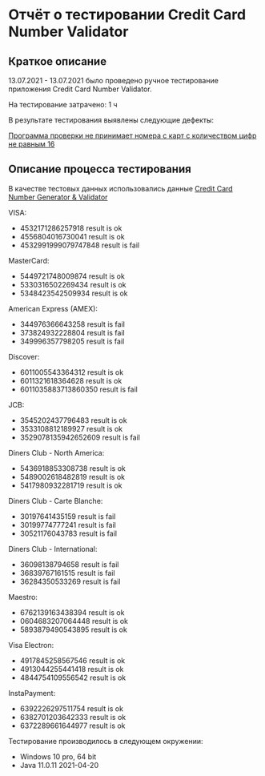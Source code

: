 # Отчёт о тестировании Credit Card Number Validator

## Краткое описание

13.07.2021 - 13.07.2021 было проведено ручное тестирование приложения Credit Card Number Validator.

На тестирование затрачено: 1 ч

В результате тестирования выявлены следующие дефекты: 

[Программа проверки не принимает номера с карт с количеством цифр не равным 16](https://github.com/iva1111/java1.1-Credit-Card/issues/1)

## Описание процесса тестирования

В качестве тестовых данных использовались данные 
[Credit Card Number Generator & Validator](www.freeformatter.com)

VISA:
- 4532171286257918   result is ok
- 4556804016730041   result is ok
- 4532991999079747848    result is fail

MasterCard:
- 5449721748009874   result is ok
- 5330316502269434   result is ok
- 5348423542509934   result is ok

American Express (AMEX):
- 344976366643258    result is fail
- 373824932228804    result is fail
- 349996357798205    result is fail

Discover:
- 6011005543364312   result is ok
- 6011321618364628   result is ok
- 6011035883713860350   result is fail

JCB:
- 3545202437796483    result is ok
- 3533108812189927    result is ok
- 3529078135942652609    result is fail

Diners Club - North America:
- 5436918853308738    result is ok
- 5489002618482819    result is ok
- 5417980932281719    result is ok

Diners Club - Carte Blanche:
- 30197641435159    result is fail
- 30199774777241    result is fail
- 30521176043783    result is fail

Diners Club - International:
- 36098138794658    result is fail
- 36839767161515    result is fail
- 36284350533269    result is fail

Maestro:
- 6762139163438394    result is ok
- 0604683207064448    result is ok
- 5893879490543895    result is ok

Visa Electron:
- 4917845258567546   result is ok
- 4913044255441418   result is ok
- 4844754109556542   result is ok

InstaPayment:
- 6392226297511754   result is ok
- 6382701203642333   result is ok
- 6372289661644977   result is ok



Тестирование производилось в следующем окружении:

- Windows 10 pro, 64 bit
- Java 11.0.11 2021-04-20

